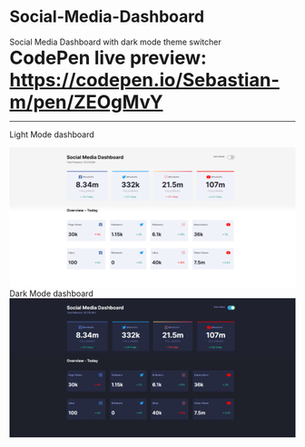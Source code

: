 # Social-Media-Dashboard  
Social Media Dashboard with dark mode theme switcher         
<b style="font-size: 32px">CodePen live preview: https://codepen.io/Sebastian-m/pen/ZEOgMvY</b>  
<hr>  
Light Mode dashboard  

![](/readme%20Images/2020-11-23.png)
Dark Mode dashboard  
![](/readme%20Images/2020-11-23%20(1).png)

